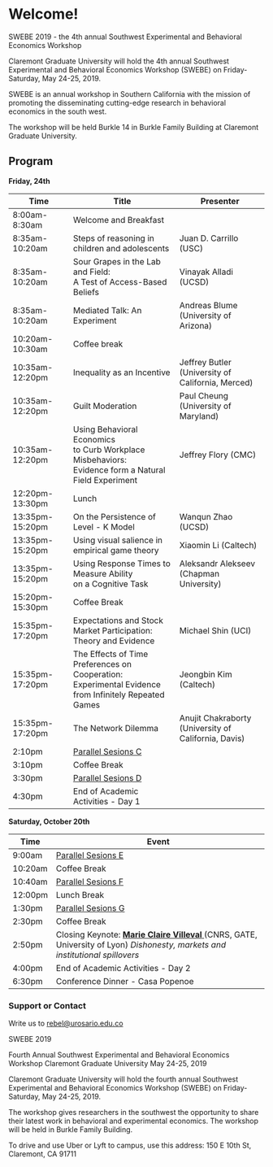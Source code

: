 # Welcome!

SWEBE 2019 - the 4th annual Southwest Experimental and Behavioral Economics Workshop

Claremont Graduate University will hold the 4th annual Southwest Experimental and Behavioral Economics Workshop (SWEBE) on Friday-Saturday, May 24-25, 2019.

SWEBE is an annual workshop in Southern California with the mission of promoting the disseminating cutting-edge research in behavioral economics in the south west. 

The workshop will be held Burkle 14 in Burkle Family Building at Claremont Graduate University.

## Program

**Friday, 24th** 

Time | Title | Presenter
-----|------|------
8:00am-8:30am | Welcome and Breakfast
8:35am-10:20am | Steps of reasoning in children and adolescents | Juan D. Carrillo (USC)
8:35am-10:20am | Sour Grapes in the Lab and Field: <br>A Test of Access-Based Beliefs | Vinayak Alladi (UCSD)
8:35am-10:20am | Mediated Talk: An Experiment | Andreas Blume (University of Arizona) 
10:20am-10:30am | Coffee break 
10:35am-12:20pm | Inequality as an Incentive | Jeffrey Butler <br> (University of California, Merced)
10:35am-12:20pm | Guilt Moderation | Paul Cheung <br>(University of Maryland)
10:35am-12:20pm | Using Behavioral Economics <br>to Curb Workplace Misbehaviors: <br>Evidence form a Natural Field Experiment | Jeffrey Flory (CMC)
12:20pm-13:30pm | Lunch
13:35pm-15:20pm | On the Persistence of Level - K Model | Wanqun Zhao (UCSD)
13:35pm-15:20pm | Using visual salience in empirical game theory | Xiaomin Li (Caltech)
13:35pm-15:20pm | Using Response Times to Measure Ability <br>on a Cognitive Task | Aleksandr Alekseev <br>(Chapman University)
15:20pm-15:30pm | Coffee Break 
15:35pm-17:20pm | Expectations and Stock Market Participation: <br>Theory and Evidence | Michael Shin (UCI)
15:35pm-17:20pm | The Effects of Time Preferences on Cooperation:<br>Experimental Evidence from Infinitely Repeated <br>Games | Jeongbin Kim (Caltech)
15:35pm-17:20pm | The Network Dilemma | Anujit Chakraborty <br>(University of California, Davis)
2:10pm | [Parallel Sesions C](SessionC.md)
3:10pm | Coffee Break
3:30pm | [Parallel Sesions D](SessionD.md)
4:30pm | End of Academic Activities - Day 1


**Saturday, October 20th** 

Time | Event
-----|------
9:00am | [Parallel Sesions E](SessionE.md)
10:20am | Coffee Break
10:40am | [Parallel Sesions F](SessionF.md)
12:00pm | Lunch Break
1:30pm | [Parallel Sesions G](SessionG.md)
2:30pm | Coffee Break
2:50pm | Closing Keynote: <a href="https://www.gate.cnrs.fr/spip.php?article197&lang=fr" target="_blank"> <b>Marie Claire Villeval</b> </a> (CNRS, GATE, University of Lyon) _Dishonesty, markets and institutional spillovers_
4:00pm | End of Academic Activities - Day 2
6:30pm | Conference Dinner - Casa Popenoe


### Support or Contact

Write us to rebel@urosario.edu.co


















SWEBE 2019

Fourth Annual Southwest Experimental and Behavioral Economics Workshop
Claremont Graduate University
May 24-25, 2019

Claremont Graduate University will hold the fourth annual Southwest Experimental and Behavioral Economics Workshop (SWEBE) on Friday-Saturday, May 24-25, 2019. 

The workshop gives researchers in the southwest the opportunity to share their latest work in behavioral and experimental economics. The workshop will be held in Burkle Family Building.

To drive and use Uber or Lyft to campus, use this address: 150 E 10th St, Claremont, CA 91711
